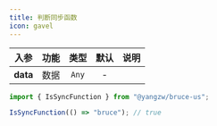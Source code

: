 ```yaml
---
title: 判断同步函数
icon: gavel
---
```


入参|功能|类型|默认|说明
:-:|:-:|:-:|:-:|-
**data**|数据|`Any`|-

```js
import { IsSyncFunction } from "@yangzw/bruce-us";

IsSyncFunction(() => "bruce"); // true
```